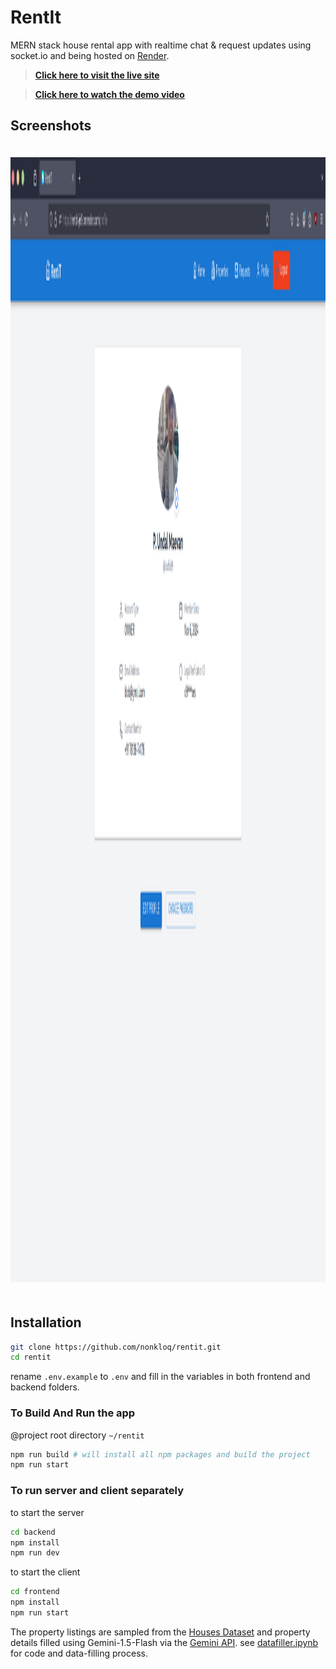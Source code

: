 # RentIt  <!--[Live Link](https://rentit-jei9.onrender.com/) | [Demo Video](https://youtu.be/SlHoExFpXx8) -->

MERN stack house rental app with realtime chat & request updates using socket.io and being hosted on [Render](https://render.com/). 

> [**Click here to visit the live site**](https://rentit-jei9.onrender.com/)


> [**Click here to watch the demo video**](https://youtu.be/SlHoExFpXx8)

## Screenshots
<style>
.screenshot {
    height: 45vh;
    margin-right: 10px;
    cursor: pointer;
}
</style>

<div style="overflow-x: auto; white-space: nowrap; padding: 20px 0;">
    <img class="screenshot" src="ss/profile.png" alt="Profile" onclick="window.open(this.src)">
    <img class="screenshot" src="ss/home.png" alt="Home" onclick="window.open(this.src)">
    <img class="screenshot" src="ss/search.png" alt="Search" onclick="window.open(this.src)">
    <img class="screenshot" src="ss/listing.png" alt="Listing" onclick="window.open(this.src)">
    <img class="screenshot" src="ss/register.png" alt="Register" onclick="window.open(this.src)">
    <img class="screenshot" src="ss/request.png" alt="Request" onclick="window.open(this.src)">
    <img class="screenshot" src="ss/profile_edit.png" alt="Profile Edit" onclick="window.open(this.src)">
    <img class="screenshot" src="ss/add_property.png" alt="Add Property" onclick="window.open(this.src)">
    <img class="screenshot" src="ss/edit_property.png" alt="Edit Property" onclick="window.open(this.src)">
    <img class="screenshot" src="ss/user_profile.png" alt="User Profile" onclick="window.open(this.src)">
    <img class="screenshot" src="ss/admin_or.png" alt="Admin OR" onclick="window.open(this.src)">
    <img class="screenshot" src="ss/admin_pr.png" alt="Admin PR" onclick="window.open(this.src)">
    <img class="screenshot" src="ss/properties.png" alt="Properties" onclick="window.open(this.src)">
    <img class="screenshot" src="ss/owner_requests.png" alt="Owner Requests" onclick="window.open(this.src)">
    <img class="screenshot" src="ss/user_requests.png" alt="User Requests" onclick="window.open(this.src)">
    <img class="screenshot" src="ss/user_chat.png" alt="User Chat" onclick="window.open(this.src)">
    <img class="screenshot" src="ss/owner_chat.png" alt="Owner Chat" onclick="window.open(this.src)">
    <img class="screenshot" src="ss/ag_dial.png" alt="Agent Dialog" onclick="window.open(this.src)">
    <img class="screenshot" src="ss/user_pay.png" alt="User Pay" onclick="window.open(this.src)">
    <img class="screenshot" src="ss/contract.png" alt="Contract" onclick="window.open(this.src)">
    <img class="screenshot" src="ss/ownerchat_final.png" alt="Owner Chat Final" onclick="window.open(this.src)">
    <img class="screenshot" src="ss/brokeboi_tl.png" alt="Brokeboi TL" onclick="window.open(this.src)">
    <img class="screenshot" src="ss/listing_withstatus.png" alt="Listing with Status" onclick="window.open(this.src)">
</div>

## Installation

```sh
git clone https://github.com/nonkloq/rentit.git
cd rentit
```

rename `.env.example` to `.env` and fill in the variables in both frontend and backend folders.

### To Build And Run the app

@project root directory `~/rentit`
```sh
npm run build # will install all npm packages and build the project
npm run start
```

### To run server and client separately

to start the server
```sh
cd backend
npm install
npm run dev
```

to start the client
```sh
cd frontend
npm install
npm run start
```

The property listings are sampled from the [Houses Dataset](https://github.com/emanhamed/Houses-dataset) and property details filled using Gemini-1.5-Flash via the [Gemini API](https://ai.google.dev/). see [datafiller.ipynb](datafiller.ipynb) for code and data-filling process.
